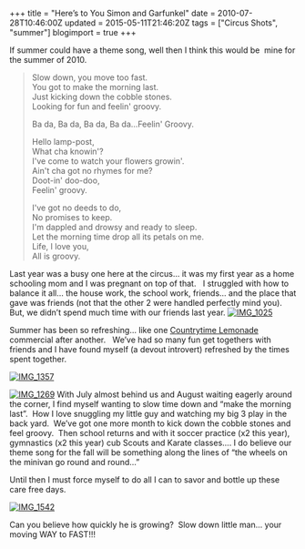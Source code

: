+++
title = "Here’s to You Simon and Garfunkel"
date = 2010-07-28T10:46:00Z
updated = 2015-05-11T21:46:20Z
tags = ["Circus Shots", "summer"]
blogimport = true 
+++

If summer could have a theme song, well then I think this would be&#160; mine for the summer of 2010.
  > Slow down, you move too fast.       
> You got to make the morning last.        
> Just kicking down the cobble stones.        
> Looking for fun and feelin' groovy.
> 
> Ba da, Ba da, Ba da, Ba da...Feelin' Groovy.       
> 
> Hello lamp-post,       
> What cha knowin'?        
> I've come to watch your flowers growin'.        
> Ain't cha got no rhymes for me?        
> Doot-in' doo-doo,        
> Feelin' groovy.
> 
> I've got no deeds to do,       
> No promises to keep.        
> I'm dappled and drowsy and ready to sleep.        
> Let the morning time drop all its petals on me.        
> Life, I love you,        
> All is groovy.  


Last year was a busy one here at the circus… it was my first year as a home schooling mom and I was pregnant on top of that.&#160;&#160; I struggled with how to balance it all… the house work, the school work, friends… and the place that gave was friends (not that the other 2 were handled perfectly mind you).&#160;&#160; But, we didn’t spend much time with our friends last year. [![IMG_1025](https://latc.s3.amazonaws.com/wp-content/uploads/2010/07/IMG_1025.jpg "IMG_1025")](https://latc.s3.amazonaws.com/wp-content/uploads/2010/07/IMG_1025.jpg) 



Summer has been so refreshing… like one [Countrytime Lemonade](http://brands.kraftfoods.com/countrytime/) commercial after another.&#160;&#160; We’ve had so many fun get togethers with friends and I have found myself (a devout introvert) refreshed by the times spent together.&#160; 



[![IMG_1357](https://latc.s3.amazonaws.com/wp-content/uploads/2010/07/IMG_1357.jpg "IMG_1357")](https://latc.s3.amazonaws.com/wp-content/uploads/2010/07/IMG_1357.jpg) 



[![IMG_1269](https://latc.s3.amazonaws.com/wp-content/uploads/2010/07/IMG_1269.jpg "IMG_1269")](https://latc.s3.amazonaws.com/wp-content/uploads/2010/07/IMG_1269.jpg) With July almost behind us and August waiting eagerly around the corner, I find myself wanting to slow time down and “make the morning last”.&#160; How I love snuggling my little guy and watching my big 3 play in the back yard.&#160; We’ve got one more month to kick down the cobble stones and feel groovy.&#160; Then school returns and with it soccer practice (x2 this year), gymnastics (x2 this year) cub Scouts and Karate classes…. I do believe our theme song for the fall will be something along the lines of “the wheels on the minivan go round and round…”



Until then I must force myself to do all I can to savor and bottle up these care free days.


[![IMG_1542](https://latc.s3.amazonaws.com/wp-content/uploads/2010/07/IMG_1542.jpg "IMG_1542")](https://latc.s3.amazonaws.com/wp-content/uploads/2010/07/IMG_1542.jpg) 

Can you believe how quickly he is growing?&#160; Slow down little man… your moving WAY to FAST!!!
